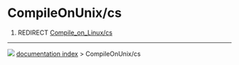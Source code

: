 # CompileOnUnix/cs
1.  REDIRECT [Compile_on_Linux/cs](Compile_on_Linux/cs.md)



---
![](images/Right_arrow.png) [documentation index](../README.md) > CompileOnUnix/cs
